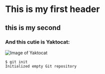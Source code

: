 # This is my first header
## this is my second
### And this cutie is Yaktocat:

![Image of Yaktocat](https://octodex.github.com/images/yaktocat.png)

```
$ git init
Initialized empty Git repository 
```
